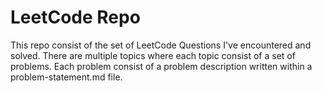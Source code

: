 # LeetCode Repo
This repo consist of the set of LeetCode Questions I've encountered and solved. There are multiple topics where each topic consist of a set of problems. Each problem consist of a problem description written within a problem-statement.md file.
